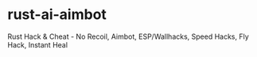 # rust-ai-aimbot
Rust Hack &amp; Cheat - No Recoil, Aimbot, ESP/Wallhacks, Speed Hacks, Fly Hack, Instant Heal  
